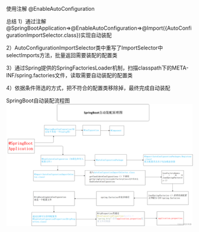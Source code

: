   使用注解 @EnableAutoConfiguration

  总结
1）通过注解@SpringBootApplication=>@EnableAutoConfiguration=>@Import({AutoConfigurationImportSelector.class})实现自动装配

2）AutoConfigurationImportSelector类中重写了ImportSelector中selectImports方法，批量返回需要装配的配置类

3）通过Spring提供的SpringFactoriesLoader机制，扫描classpath下的META-INF/spring.factories文件，读取需要自动装配的配置类

4）依据条件筛选的方式，把不符合的配置类移除掉，最终完成自动装配



SpringBoot自动装配流程图
![图片](https://raw.githubusercontent.com/guzhaojun/readMarkDown/main/images/UsersgzjDocumentsreadMarkDown%E8%87%AA%E5%8A%A8%E8%A3%85%E9%85%8D%E5%9B%BE.png.png)

